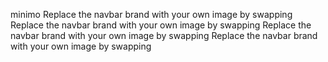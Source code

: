 minimo
Replace the navbar brand with your own image by swapping
Replace the navbar brand with your own image by swapping
Replace the navbar brand with your own image by swapping
Replace the navbar brand with your own image by swapping
